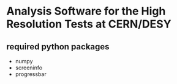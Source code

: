 # Analysis Software for the High Resolution Tests at CERN/DESY

## required python packages
- numpy
- screeninfo
- progressbar
